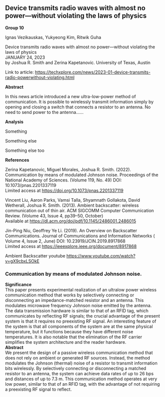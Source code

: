 ## Device transmits radio waves with almost no power—without violating the laws of physics


**Group 10**

Ignas Vezikauskas, Yukyeong Kim, Ritwik Guha  


Device transmits radio waves with almost no power—without violating the laws of physics  
JANUARY 24, 2023  
by Joshua R. Smith and Zerina Kapetanovic. University of Texas, Austin 

Link to article: https://techxplore.com/news/2023-01-device-transmits-radio-powerwithout-violating.html


**Abstract**

In this news article introduced a new ultra-low-power method of communication. It is possible to wirelessly transmit information simply by opening and closing a switch that connects a resistor to an antenna. No need to send power to the antenna......


**Analysis**

Something

Something else

Something else too



**References**

Zerina Kapetanovic, Miguel Morales, Joshua R. Smith. (2022). Communication by means of modulated Johnson noise. Proceedings of the National Academy of Sciences. (Volume 119, No. 49) DOI: 10.1073/pnas.2201337119  
Limited access at https://doi.org/10.1073/pnas.2201337119

Vincent Liu, Aaron Parks, Vamsi Talla, Shyamnath Gollakota, David Wetherall, Joshua R. Smith. (2013). Ambient backscatter: wireless communication out of thin air. ACM SIGCOMM Computer Communication Review. (Volume 43, Issue 4, pp39–50, October)   
Available at https://dl.acm.org/doi/pdf/10.1145/2486001.2486015

Jin-Ping Niu, Geoffrey Ye Li. (2019). An Overview on Backscatter Communications. Journal of Communications and Information Networks ( Volume 4, Issue 2, June)
DOI: 10.23919/JCIN.2019.8917868   
Limited access at https://ieeexplore.ieee.org/document/8917868

Ambient Backscatter youtube https://www.youtube.com/watch?v=gX9cbxLSOkE


### Communication by means of modulated Johnson noise.
**Significance**  
This paper presents experimental realization of an ultralow power wireless communication method that works by selectively connecting or disconnecting an impedance-matched resistor and an antenna. This modulates microwave frequency Johnson noise emitted by the antenna. The data transmission hardware is similar to that of an RFID tag, which communicates by reflecting RF signals; the crucial advantage of the present system is that it requires no preexisting RF signal. An interesting feature of the system is that all components of the system are at the same physical temperature, but it functions because they have different noise temperatures. It is also notable that the elimination of the RF carrier simplifies the system architecture and the reader hardware.  
**Abstract**  
We present the design of a passive wireless communication method that does not rely on ambient or generated RF sources. Instead, the method modulates the Johnson (thermal) noise of a resistor to transmit information bits wirelessly. By selectively connecting or disconnecting a matched resistor to an antenna, the system can achieve data rates of up to 26 bps and distances of up to 7.3 m. This communication method operates at very low power, similar to that of an RFID tag, with the advantage of not requiring a preexisting RF signal to reflect.


